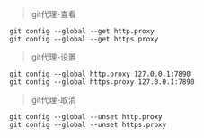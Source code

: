 > git代理-查看

```shell
git config --global --get http.proxy
git config --global --get https.proxy
```

> git代理-设置
```shell
git config --global http.proxy 127.0.0.1:7890
git config --global https.proxy 127.0.0.1:7890
```

> git代理-取消
```shell
git config --global --unset http.proxy
git config --global --unset https.proxy
```


